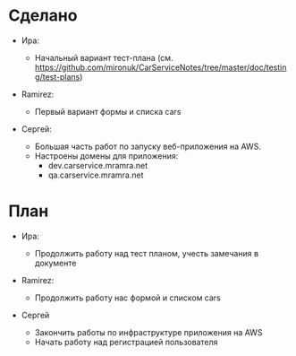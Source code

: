 Сделано
=======
- Ира:
    - Начальный вариант тест-плана (см. https://github.com/mironuk/CarServiceNotes/tree/master/doc/testing/test-plans)

- Ramirez:
    - Первый вариант формы и списка cars

- Сергей:
    - Большая часть работ по запуску веб-приложения на AWS.
    - Настроены домены для приложения:
        - dev.carservice.mramra.net
        - qa.carservice.mramra.net

План
====

- Ира:
    - Продолжить работу над тест планом, учесть замечания в документе

- Ramirez:
    - Продолжить работу нас формой и списком cars

- Сергей
    - Закончить работы по инфраструктуре приложения на AWS
    - Начать работу над регистрацией пользователя
